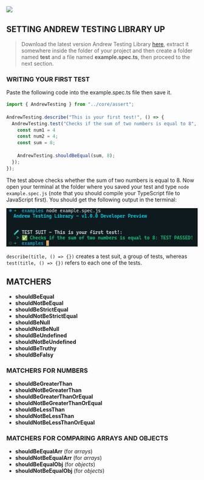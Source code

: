<img src="https://cdn1.iconfinder.com/data/icons/laboratory-14/48/04-chemical-education-test_tube-chemistry-science-512.png" width="200px"/>

## SETTING ANDREW TESTING LIBRARY UP

> Download the latest version Andrew Testing Library [here](), extract it somewhere inside the folder of your project and then create a folder named **test** and a file named **example.spec.ts**, then proceed to the next section.

### WRITING YOUR FIRST TEST

Paste the following code into the example.spec.ts file then save it.

```ts
import { AndrewTesting } from "../core/assert";

AndrewTesting.describe("This is your first test!", () => {
  AndrewTesting.test("Checks if the sum of two numbers is equal to 8", () => {
    const num1 = 4
    const num2 = 4;
    const sum = 8;

    AndrewTesting.shouldBeEqual(sum, 8);
  });
});
```

The test above checks whether the sum of two numbers is equal to 8. Now open your terminal at the folder where you saved your test and type `node example.spec.js` (note that you should compile your TypeScript file to JavaScript first). You should get the following output in the terminal:

<img src="./example.png">

`describe(title, () => {})` creates a test suit, a group of tests, whereas `test(title, () => {})` refers to each one of the tests.

## MATCHERS

- **shouldBeEqual**
- **shouldNotBeEqual**
- **shouldBeStrictEqual**
- **shouldNotBeStrictEqual**
- **shouldBeNull**
- **shouldNotBeNull**
- **shouldBeUndefined**
- **shouldNotBeUndefined**
- **shouldBeTruthy**
- **shouldBeFalsy**

### MATCHERS FOR NUMBERS

- **shouldBeGreaterThan**
- **shouldNotBeGreaterThan**
- **shouldBeGreaterThanOrEqual**
- **shouldNotBeGreaterThanOrEqual**
- **shouldBeLessThan**
- **shouldNotBeLessThan**
- **shouldNotBeLessThanOrEqual**

### MATCHERS FOR COMPARING ARRAYS AND OBJECTS

- **shouldBeEqualArr** (for *arrays*)
- **shouldNotBeEqualArr** (for *arrays*)
- **shouldBeEqualObj** (for *objects*)
- **shouldNotBeEqualObj** (for *objects*)
